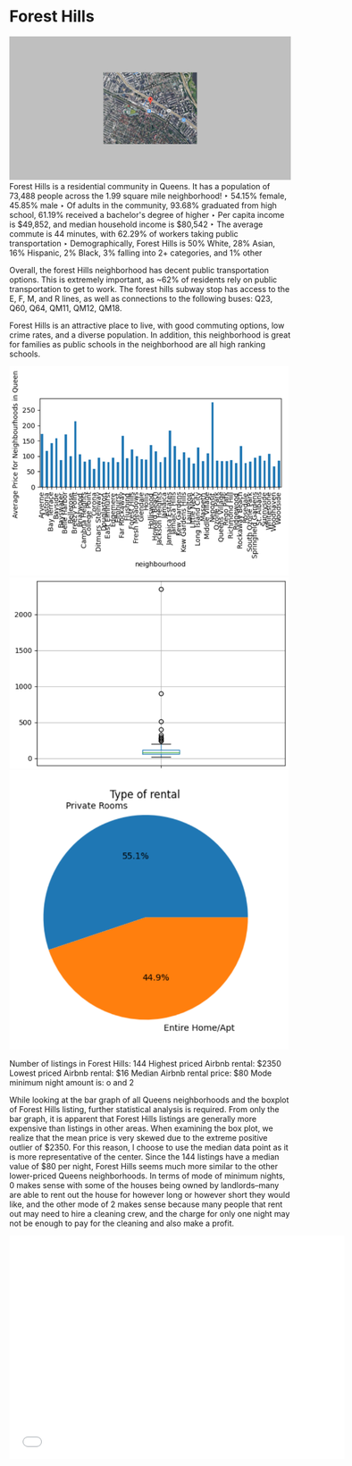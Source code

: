 # Forest Hills

<img src="highlightedmap.png" width="600">
Forest Hills is a residential community in Queens. It has a population of 73,488 people across the 1.99 square mile neighborhood!
‣ 54.15% female, 45.85% male
‣ Of adults in the community, 93.68% graduated from high school, 61.19% received a bachelor's degree of higher
‣ Per capita income is $49,852, and median household income is $80,542
‣ The average commute is 44 minutes, with 62.29% of workers taking public transportation
‣ Demographically, Forest Hills is 50% White, 28% Asian, 16% Hispanic, 2% Black, 3% falling into 2+ categories, and 1% other

Overall, the forest Hills neighborhood has decent public transportation options. This is extremely important, as ~62% of residents rely on public transportation to get to work. The forest hills subway stop has access to the E, F, M, and R lines, as well as connections to the following buses: Q23, Q60, Q64, QM11, QM12, QM18.

Forest Hills is an attractive place to live, with good commuting options, low crime rates, and a diverse population. In addition, this neighborhood is great for families as public schools in the neighborhood are all high ranking schools.

<img src="PriceAvgQueens.png" width="500">
<img src="PriceBoxplot.png" width="500">
<img src="TypePiChart.png" width="500">

Number of listings in Forest Hills:   144
Highest priced Airbnb rental:         $2350
Lowest priced Airbnb rental:          $16
Median Airbnb rental price:           $80
Mode minimum night amount is:         o and 2

While looking at the bar graph of all Queens neighborhoods and the boxplot of Forest Hills listing, further statistical analysis is required. From only the bar graph, it is apparent that Forest Hills listings are generally more expensive than listings in other areas. When examining the box plot, we realize that the mean price is very skewed due to the extreme positive outlier of $2350. For this reason, I choose to use the median data point as it is more representative of the center. Since the 144 listings have a median value of $80 per night, Forest Hills seems much more similar to the other lower-priced Queens neighborhoods. In terms of mode of minimum nights, 0 makes sense with some of the houses being owned by landlords–many are able to rent out the house for however long or however short they would like, and the other mode of 2 makes sense because many people that rent out may need to hire a cleaning crew, and the charge for only one night may not be enough to pay for the cleaning and also make a profit.


<iframe src="airbnbLocations.html" width="600" height="400" frameborder="0" frameborder="0" marginwidth="0" marginheight="0" allowfullscreen></iframe>
